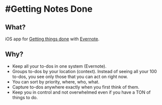 #Getting Notes Done
==================

## What?
iOS app for [Getting things done](http://en.wikipedia.org/wiki/Getting_Things_Done) with [Evernote](http://www.evernote.com).

## Why?
* Keep all your to-dos in one system (Evernote).
* Groups to-dos by your location (context). Instead of seeing all your 100 to-dos, you see only those that you can act on right now. 
* You can sort by priority, where, who, what.
* Capture to-dos anywhere exactly when you first think of them.
* Keep you in control and not overwhelmed even if you have a TON of things to do.
